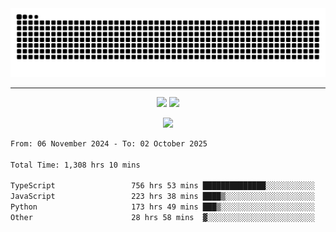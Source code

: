 <div align="center">
  <picture>
      <source
    media="(prefers-color-scheme: dark)"
      srcset="https://raw.githubusercontent.com/platane/snk/output/github-contribution-grid-snake-dark.svg"
      />
    <source
      media="(prefers-color-scheme: light)"
      srcset="https://raw.githubusercontent.com/xct007/xct007/output/github-contribution-grid-snake.svg"
      />
    <img
      alt="Snake"
      src="https://raw.githubusercontent.com/xct007/xct007/output/github-contribution-grid-snake.svg"
      />
  </picture>

</div>

___
<p align="center">
  <img src="https://readme-stats-blush-eta.vercel.app/api/top-langs/?username=xct007&layout=compact" />
  <img src="https://readme-stats-blush-eta.vercel.app/api?username=xct007&show_icons=true&theme=transparent&hide_title=true&include_all_commits=true" />
</p>

<p align="center">
  <img src="https://github-profile-trophy.vercel.app/?username=xct007&no-bg=true&rank=S,SS,SSS,A,AA,AAA,UNKNOWN,SECRET&row=3&title=-Followers,-Stars&margin-w=15&margin-h=15&column=2" />
</p>
<!--START_SECTION:waka-->

```txt
From: 06 November 2024 - To: 02 October 2025

Total Time: 1,308 hrs 10 mins

TypeScript                 756 hrs 53 mins ██████████████░░░░░░░░░░░   56.60 %
JavaScript                 223 hrs 38 mins ████▒░░░░░░░░░░░░░░░░░░░░   16.73 %
Python                     173 hrs 49 mins ███▒░░░░░░░░░░░░░░░░░░░░░   13.00 %
Other                      28 hrs 58 mins  ▓░░░░░░░░░░░░░░░░░░░░░░░░   02.17 %
```

<!--END_SECTION:waka-->
